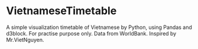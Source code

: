 # VietnameseTimetable
A simple visualization timetable of Vietnamese by Python, using Pandas and d3block. For practise purpose only. Data from WorldBank. Inspired by Mr.VietNguyen.
